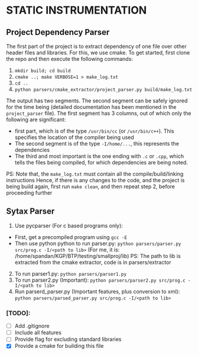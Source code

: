 # STATIC INSTRUMENTATION

## Project Dependency Parser
The first part of the project is to extract dependency of one file over other
header files and libraries. For this, we use cmake. To get started, first clone
the repo and then execute the following commands:
1. `mkdir build; cd build`
2. `cmake ..; make VERBOSE=1 > make_log.txt`
3. `cd ..`
4. `python parsers/cmake_extractor/project_parser.py build/make_log.txt`

The output has two segments. The second segment can be safely ignored for the
time being (detailed documentation has been mentioned in the `project_parser` file).
The first segment has 3 columns, out of which only the following are significant:
* first part, which is of the type `/usr/bin/cc` (or `/usr/bin/c++`). This specifies
the location of the compiler being used
* The second segment is of the type `-I/home/...`, this represents the dependencies
* The third and most important is the one ending with `.c` or `.cpp`, which tells
  the files being compiled, for which dependencies are being noted.

PS: Note that, the `make_log.txt` must contain all the compile/build/linking instructions
Hence, if there is any changes to the code, and the project is being build again,
first run `make clean`, and then repeat step 2, before proceeding further


## Sytax Parser
1. Use pycparser (For c based programs only):
  * First, get a precompiled program using `gcc -E`
  * Then use python python to run parser.py:
    `python parsers/parser.py src/prog.c -I/<path to lib>`
    (For me, it is: /home/spandan/KGP/BTP/testing/smallproj/lib)
  PS: The path to lib is extracted from the cmake extractor, code is in parsers/extractor
2. To run parser1.py:
  `python parsers/parser1.py`
3. To run parser2.py (Important):
  `python parsers/parser2.py src/prog.c -I/<path to lib>`
4. Run parserd_parser.py (Important features, plus conversion to xml):
  `python parsers/parsed_parser.py src/prog.c -I/<path to lib>`

### [TODO]:
- [ ] Add .gitignore
- [ ] Include all features
- [ ] Provide flag for excluding standard libraries
- [X] Provide a cmake for building this file
